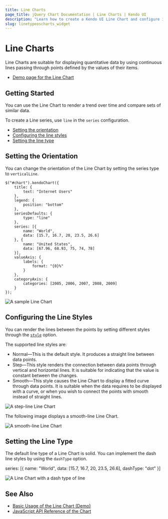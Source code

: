 ```yaml
---
title: Line Charts
page_title: jQuery Chart Documentation | Line Charts | Kendo UI
description: "Learn how to create a Kendo UI Line Chart and configure its options."
slug: linetypeoscharts_widget
---
```


# Line Charts

Line Charts are suitable for displaying quantitative data by using continuous lines passing through points defined by the values of their items.

* [Demo page for the Line Chart](https://demos.telerik.com/kendo-ui/line-charts/index)

## Getting Started

You can use the Line Chart to render a trend over time and compare sets of similar data.

To create a Line series, use `line` in the `series` configuration.

* [Setting the orientation](#setting-the-orientation)
* [Configuring the line styles](#configuring-the-line-styles)
* [Setting the line type](#setting-the-line-type)

## Setting the Orientation

You can change the orientation of the Line Chart by setting the series type to `verticalLine`.

    $("#chart").kendoChart({
        title: {
            text: "Internet Users"
        },
        legend: {
            position: "bottom"
        },
        seriesDefaults: {
            type: "line"
        },
        series: [{
            name: "World",
            data: [15.7, 16.7, 20, 23.5, 26.6]
        }, {
            name: "United States",
            data: [67.96, 68.93, 75, 74, 78]
        }],
        valueAxis: {
            labels: {
                format: "{0}%"
            }
        },
        categoryAxis: {
            categories: [2005, 2006, 2007, 2008, 2009]
        }
    });


![A sample Line Chart](chart-line.png)

## Configuring the Line Styles

You can render the lines between the points by setting different styles through the [`style`](/api/dataviz/chart#configuration-series.style) option.

The supported line styles are:

* Normal&mdash;This is the default style. It produces a straight line between data points.
* Step&mdash;This style renders the connection between data points through vertical and horizontal lines. It is suitable for indicating that the value is constant between the changes.
* Smooth&mdash;This style causes the Line Chart to display a fitted curve through data points. It is suitable when the data requires to be displayed with a curve, or when you wish to connect the points with smooth instead of straight lines.

![A step-line Line Chart](chart-step-line.png)

The following image displays a smooth-line Line Chart.

![A smooth-line Line Chart](chart-smooth-line.png)

## Setting the Line Type

The default line type of a Line Chart is solid. You can implement the dash line styles by using the `dashType` option.

  series: [{
      name: "World",
      data: [15.7, 16.7, 20, 23.5, 26.6],
      dashType: "dot"
  }]

![A Line Chart with a dash type of line](chart-dash-types.png)

## See Also

* [Basic Usage of the Line Chart (Demo)](https://demos.telerik.com/kendo-ui/line-charts/index)
* [JavaScript API Reference of the Chart](/api/javascript/dataviz/ui/chart)
